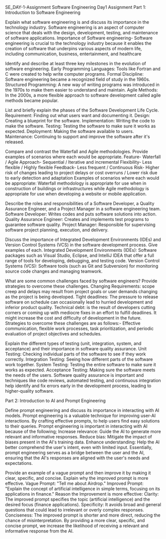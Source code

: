SE_DAY-1-Assignment
Software Engineering Day1 Assignment
Part 1: Introduction to Software Engineering


Explain what software engineering is and discuss its importance in the technology industry.
Software engineering is an aspect of computer science that deals with the design, development, testing, and maintenance of software applications.
Importance of Software engineering- Software engineering is crucial to the technology industry because it enables the creation of software that underpins various aspects of modern life, including communication, business, entertainment, and healthcare

Identify and describe at least three key milestones in the evolution of software engineering.
Early Programming Languages: Tools like Fortran and C were created to help write computer programs.
Formal Discipline: Software engineering became a recognized field of study in the 1960s.
Structured Programming: A new way of writing programs was introduced in the 1970s to make them easier to understand and maintain.
Agile Methods: In the 2000s, a more flexible approach to software development called agile methods became popular.

List and briefly explain the phases of the Software Development Life Cycle.
Requirement: Finding out what users want and documenting it.
Design: Creating a blueprint for the software.
Implementation: Writing the code to make the software.
Testing: Testing the software to make sure it works as expected.
Deployment: Making the software available to users.
Maintenance: Continuing to support and improve the software after it's released.

Compare and contrast the Waterfall and Agile methodologies. Provide examples of scenarios where each would be appropriate.
Feature-	Waterfall       /     	Agile
Approach-	Sequential	   /     Iterative and incremental
Flexibility- Less flexible	 /  Highly flexible
Feedback-	Less frequent	    /   Continuous
Risk-	Higher risk of changes leading to project delays or cost overruns  / 	Lower risk due to early detection and adaptation
Examples of scenarios where each would be appropriate: Waterfall methodology is appropriate for use when in construction of buildings or infrastructures while Agile methodology is appropriate for use when developing a website or mobile application. 

Describe the roles and responsibilities of a Software Developer, a Quality Assurance Engineer, and a Project Manager in a software engineering team.
Software Developer: Writes codes and puts software solutions into action. 
Quality Assurance Engineer: Creates and implements test programs to guarantee software quality.
Project Manager: Responsible for supervising software project planning, execution, and delivery.

Discuss the importance of Integrated Development Environments (IDEs) and Version Control Systems (VCS) in the software development process. Give examples of each.
Integrated Development Environments (IDEs): Software packages such as Visual Studio, Eclipse, and IntelliJ IDEA that offer a full range of tools for developing, debugging, and testing code.
Version Control Systems (VCS): Software tools (such as Git and Subversion) for monitoring source code changes and managing teamwork.

What are some common challenges faced by software engineers? Provide strategies to overcome these challenges.
Changing Requirements: scope creep and delays may result from project goals or user demands changing as the project is being developed.
Tight deadlines: The pressure to release software on schedule can occasionally lead to hurried development and inferior product quality.
Technical debt: is the result of developers cutting corners or coming up with mediocre fixes in an effort to fulfill deadlines. It might increase the cost and difficulty of development in the future.
Strategies to overcome these challenges are as follows:- Effective communication, flexible work processes, task prioritization, and periodic evaluation of project objectives and schedules.

Explain the different types of testing (unit, integration, system, and acceptance) and their importance in software quality assurance.
Unit Testing: Checking individual parts of the software to see if they work correctly.
Integration Testing: Seeing how different parts of the software work together.
System Testing: Testing the entire software to make sure it works as expected.
Acceptance Testing: Making sure the software meets the needs of the users.
Software quality assurance is important and techniques like code reviews, automated testing, and continuous integration help identify and fix errors early in the development process, leading to higher-quality software.


Part 2: Introduction to AI and Prompt Engineering


Define prompt engineering and discuss its importance in interacting with AI models.
Prompt engineering is a valuable technique for improving user-AI interactions. By crafting effective prompts, to help users find easy solutions to their queries. 
Prompt engineering is important in interacting with AI because of the following;
Increase relevance: Guide the AI to generate more relevant and informative responses.
Reduce bias: Mitigate the impact of biases present in the AI's training data.
Enhance understanding: Help the AI better comprehend the user's intent, even with limited input.
Essentially, prompt engineering serves as a bridge between the user and the AI, ensuring that the AI's responses are aligned with the user's needs and expectations.

Provide an example of a vague prompt and then improve it by making it clear, specific, and concise. Explain why the improved prompt is more effective.
Vague Prompt: "Tell me about Airdrop."
Improved Prompt: "Explain the concept of artificial intelligence in simple terms, focusing on its applications in finance."
Reason the Improvement is more effective:
Clarity: The improved prompt specifies the topic (artificial intelligence) and the desired focus (finance applications).
Specificity: It avoids broad and general questions that could lead to irrelevant or overly complex responses.
Conciseness: The improved prompt is shorter and more direct, reducing the chance of misinterpretation.
By providing a more clear, specific, and concise prompt, we increase the likelihood of receiving a relevant and informative response from the AI.


